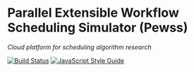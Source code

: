 # Parallel Extensible Workflow Scheduling Simulator (Pewss)
*Cloud platform for scheduling algorithm research*

[![Build Status](https://travis-ci.org/darg20127/Pewss.svg?branch=dev-ts)](https://travis-ci.org/darg20127/Pewss)
[![JavaScript Style Guide](https://img.shields.io/badge/code_style-standard-brightgreen.svg)](https://standardjs.com)

 
